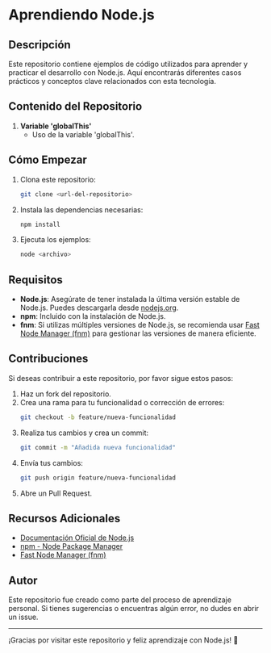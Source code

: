 # Aprendiendo Node.js

## Descripción

Este repositorio contiene ejemplos de código utilizados para aprender y practicar el desarrollo con Node.js. Aquí encontrarás diferentes casos prácticos y conceptos clave relacionados con esta tecnología.

## Contenido del Repositorio

1. **Variable 'globalThis'**
   - Uso de la variable 'globalThis'.

## Cómo Empezar

1. Clona este repositorio:

   ```bash
   git clone <url-del-repositorio>
   ```

2. Instala las dependencias necesarias:

   ```bash
   npm install
   ```

3. Ejecuta los ejemplos:
   ```bash
   node <archivo>
   ```

## Requisitos

- **Node.js**: Asegúrate de tener instalada la última versión estable de Node.js. Puedes descargarla desde [nodejs.org](https://nodejs.org).
- **npm**: Incluido con la instalación de Node.js.
- **fnm**: Si utilizas múltiples versiones de Node.js, se recomienda usar [Fast Node Manager (fnm)](https://github.com/Schniz/fnm) para gestionar las versiones de manera eficiente.

## Contribuciones

Si deseas contribuir a este repositorio, por favor sigue estos pasos:

1. Haz un fork del repositorio.
2. Crea una rama para tu funcionalidad o corrección de errores:
   ```bash
   git checkout -b feature/nueva-funcionalidad
   ```
3. Realiza tus cambios y crea un commit:
   ```bash
   git commit -m "Añadida nueva funcionalidad"
   ```
4. Envía tus cambios:
   ```bash
   git push origin feature/nueva-funcionalidad
   ```
5. Abre un Pull Request.

## Recursos Adicionales

- [Documentación Oficial de Node.js](https://nodejs.org/es/docs/)
- [npm - Node Package Manager](https://www.npmjs.com/)
- [Fast Node Manager (fnm)](https://github.com/Schniz/fnm)

## Autor

Este repositorio fue creado como parte del proceso de aprendizaje personal. Si tienes sugerencias o encuentras algún error, no dudes en abrir un issue.

---

¡Gracias por visitar este repositorio y feliz aprendizaje con Node.js! 🎉
